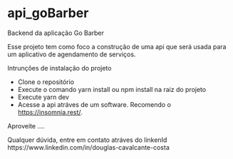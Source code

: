 # api_goBarber
Backend da aplicação Go Barber

<p> Esse projeto tem como foco a construção de uma api que será usada para um aplicativo de agendamento de serviços. </p>

Intrunções de instalação do projeto

- Clone o repositório
- Execute o comando yarn install ou npm install na raiz do projeto
- Execute yarn dev
- Acesse a api atráves de um software. Recomendo o https://insomnia.rest/.

Aproveite .... 
<p>Qualquer dúvida, entre em contato atráves do linkenId https://www.linkedin.com/in/douglas-cavalcante-costa </p>
